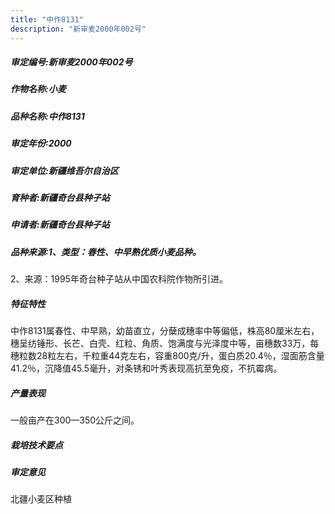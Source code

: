 ```yaml
---
title: "中作8131"
description: "新审麦2000年002号"
---
```

##### 审定编号:新审麦2000年002号

##### 作物名称:小麦

##### 品种名称:中作8131

##### 审定年份:2000

##### 审定单位:新疆维吾尔自治区

##### 育种者:新疆奇台县种子站

##### 申请者:新疆奇台县种子站

##### 品种来源:1、类型：春性、中早熟优质小麦品种。
2、来源：1995年奇台种子站从中国农科院作物所引进。

##### 特征特性
中作8131属春性、中早熟，幼苗直立，分蘖成穗率中等偏低，株高80厘米左右，穗呈纺锤形、长芒、白壳、红粒、角质、饱满度与光泽度中等，亩穗数33万，每穗粒数28粒左右，千粒重44克左右，容重800克/升，蛋白质20.4％，湿面筋含量41.2％，沉降值45.5毫升，对条锈和叶秀表现高抗至免疫，不抗霉病。

##### 产量表现
一般亩产在300—350公斤之间。

##### 栽培技术要点


##### 审定意见
北疆小麦区种植

